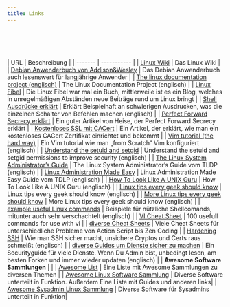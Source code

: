```yaml
---
title: Links
---
```


<br><br><br><br>
| URL | Beschreibung |
| ------- | ----------- |
| [Linux Wiki](http://linuxwiki.org/)  | Das Linux Wiki |
| [Debian Anwenderbuch von Addison&Wesley](http://debiananwenderhandbuch.de/) | Das Debian Anwenderbuch auch lesenswert für langjährige Anwender |
| [The linux documentation project (englisch)](http://www.tldp.org/) | The Linux Documentation Project (englisch) |
| [Linux Fibel](http://www.linuxfibel.de/) | Die Linux Fibel war mal ein Buch, mittlerweile ist es ein Blog, welches in unregelmäßigen Abständen neue Beiträge rund um Linux bringt |
| [Shell Ausdrücke erklärt](http://explainshell.com/) | Erklärt Beispielhaft an schwierigen Ausdrucken, was die einzelnen Schalter von Befehlen machen (englisch) |
| [Perfect Forward Secrecy erklärt](http://www.heise.de/security/artikel/Zukunftssicher-Verschluesseln-mit-Perfect-Forward-Secrecy-1923800.html) | Ein guter Artikel von Heise, der Perfect Forward Secrecy erklärt |
| [Kostenloses SSL mit CACert](http://www.asconix.com/howtos/debian/free-cacert-ssl-certificates-debian-howto) | Ein Artikel, der erklärt, wie man ein kostenloses CACert Zertifikat einrichtet und bekommt |
| [Vim tutorial (the hard way)](http://learnvimscriptthehardway.stevelosh.com/) | Ein Vim tutorial wie man „from Scratch“ Vim konfiguriert (englisch) |
| [Understand the setuid and setgid](http://www.techrepublic.com/blog/it-security/understand-the-setuid-and-setgid-permissions-to-improve-security/) | Understand the setuid and setgid permissions to improve security (englisch) |
| [The Linux System Administrator’s Guide](http://tldp.org/LDP/sag/html/sag.html) | The Linux System Administrator’s Guide vom TLDP (englisch) |
| [Linux Administration Made Easy](http://tldp.org/LDP/lame/LAME/linux-admin-made-easy/index.html) | Linux Administration Made Easy Guide vom TDLP (englisch) |
| [How To Look Like A UNIX Guru](http://www.cs.usfca.edu/~parrt/course/601/lectures/unix.util.html) | How To Look Like A UNIX Guru (englisch) |
| [Linux tips every geek should know](http://www.tuxradar.com/content/linux-tips-every-geek-should-know) | Linux tips every geek should know (englisch) |
| [More Linux tips every geek should know](http://www.tuxradar.com/content/more-linux-tips-every-geek-should-know) | More Linux tips every geek should know (englisch) |
| [example useful Linux commands](http://www.commandlinefu.com/commands/browse/sort-by-votes) | Beispiele für nützliche Shellcomands, mitunter auch sehr verschachtelt (englisch) |
| [VI Cheat Sheet](http://www.catswhocode.com/blog/100-vim-commands-every-programmer-should-know) | 100 usefull commands for use with vi |
| [diverse Cheat Sheets](http://overapi.com/) | Viele Cheat Sheets für unterschiedliche Probleme von Action Script bis Zen Coding |
| [Hardening SSH](https://stribika.github.io/2015/01/04/secure-secure-shell.html) | Wie man SSH sicher macht, unsichere Cryptos und Certs raus schmeißt (englisch) |
| [diverse Guides um Dienste sicher zu machen](https://bettercrypto.org/) | Ein Securityguide für viele Dienste. Wenn Du Admin bist, unbedingt lesen, am besten Forken und immer wieder updaten (englisch) |
|  **Awesome Software Sammlungen**  | |
| [Awesome List](https://github.com/sindresorhus/awesome) | Eine Liste mit Awesome Sammlungen zu diversen Themen |
| [Awesome Linux Software Sammlung](https://github.com/LewisVo/Awesome-Linux-Software) | Diverse Software unterteilt in Funktion. Außerdem Eine Liste mit Guides und anderen links|
| [Awesome Sysadmin Linux Sammlung](https://github.com/kahun/awesome-sysadmin) | Diverse Software für Sysadmins unterteilt in Funktion|